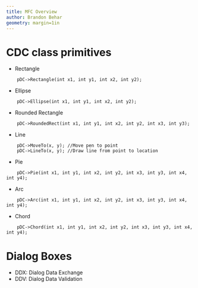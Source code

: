 ```yaml
---
title: MFC Overview
author: Brandon Behar
geometry: margin=1in
---
```


# CDC class primitives
- Rectangle
```
    pDC->Rectangle(int x1, int y1, int x2, int y2);
```
- Ellipse
```
    pDC->Ellipse(int x1, int y1, int x2, int y2);
```
- Rounded Rectangle
```
    pDC->RoundedRect(int x1, int y1, int x2, int y2, int x3, int y3);
```
- Line
```
    pDC->MoveTo(x, y); //Move pen to point
    pDC->LineTo(x, y); //Draw line from point to location
```
- Pie
```
    pDC->Pie(int x1, int y1, int x2, int y2, int x3, int y3, int x4, int y4);
```
- Arc
```
    pDC->Arc(int x1, int y1, int x2, int y2, int x3, int y3, int x4, int y4);
```
- Chord
```
    pDC->Chord(int x1, int y1, int x2, int y2, int x3, int y3, int x4, int y4);
```

# Dialog Boxes
- DDX: Dialog Data Exchange
- DDV: Dialog Data Validation


